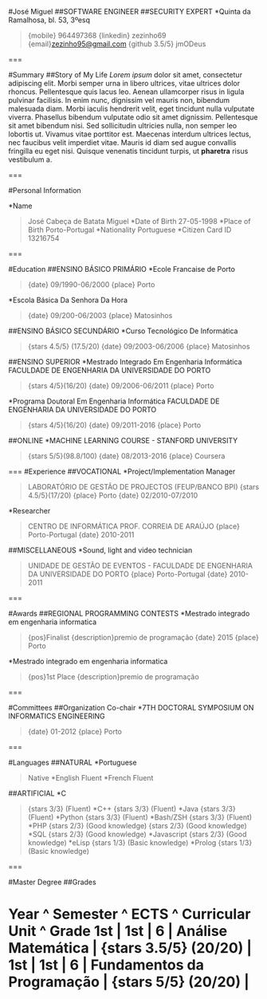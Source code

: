 #José Miguel
##SOFTWARE ENGINEER
##SECURITY EXPERT
*Quinta da Ramalhosa, bl. 53, 3ºesq
>{mobile} 964497368
>{linkedin} zezinho69
>{email}zezinho95@gmail.com
>{github 3.5/5} jmODeus

===

#Summary
##Story of My Life
*Lorem* *ipsum* dolor sit amet, consectetur adipiscing elit. Morbi semper urna in libero ultrices, vitae ultrices dolor rhoncus. Pellentesque quis lacus leo. Aenean ullamcorper risus in ligula pulvinar facilisis. In enim nunc, dignissim vel mauris non, bibendum malesuada diam. Morbi iaculis hendrerit velit, eget tincidunt nulla vulputate viverra. Phasellus bibendum vulputate odio sit amet dignissim. Pellentesque sit amet bibendum nisi. Sed sollicitudin ultricies nulla, non semper leo lobortis ut. Vivamus vitae porttitor est. Maecenas interdum ultrices lectus, nec faucibus velit imperdiet vitae. Mauris id diam sed augue convallis fringilla eu eget nisi. Quisque venenatis tincidunt turpis, ut **pharetra** risus vestibulum a.

===

#Personal Information

*Name
>José Cabeça de Batata Miguel
*Date of Birth
>27-05-1998
*Place of Birth
>Porto-Portugal
*Nationality
>Portuguese
*Citizen Card ID 
>13216754

===

#Education
##ENSINO BÁSICO PRIMÁRIO
*Ecole Francaise de Porto
>{date} 09\/1990-06\/2000
>{place} Porto


*Escola Básica Da Senhora Da Hora
>{date} 09\/200-06\/2003
>{place} Matosinhos

##ENSINO BÁSICO SECUNDÁRIO
*Curso Tecnológico De Informática
>{stars 4.5/5} (17.5\/20)
>{date} 09\/2003-06\/2006
>{place} Matosinhos

##ENSINO SUPERIOR
*Mestrado Integrado Em Engenharia Informática FACULDADE DE ENGENHARIA DA UNIVERSIDADE DO PORTO
>{stars 4/5}(16\/20)
>{date} 09\/2006-06\/2011
>{place} Porto


*Programa Doutoral Em Engenharia Informática FACULDADE DE ENGENHARIA DA UNIVERSIDADE DO PORTO
>{stars 4/5}(16\/20)
>{date} 09\/2011-2016
>{place} Porto

##ONLINE
*MACHINE LEARNING COURSE - STANFORD UNIVERSITY
>{stars 5/5}(98.8\/100)
>{date} 08\/2013-2016
>{place} Coursera

===
#Experience
##VOCATIONAL
*Project\/Implementation Manager
>LABORATÓRIO DE GESTÃO DE PROJECTOS (FEUP\/BANCO BPI)
>{stars 4.5/5}(17\/20)
>{place} Porto
>{date} 02\/2010-07\/2010


*Researcher
>CENTRO DE INFORMÁTICA PROF. CORREIA DE ARAÚJO
>{place} Porto-Portugal
>{date} 2010-2011


##MISCELLANEOUS
*Sound, light and video technician
>UNIDADE DE GESTÃO DE EVENTOS - FACULDADE DE ENGENHARIA DA UNIVERSIDADE DO PORTO
>{place} Porto-Portugal
>{date} 2010-2011



===

#Awards
##REGIONAL PROGRAMMING CONTESTS
*Mestrado integrado em engenharia informatica
>{pos}Finalist
>{description}premio de programação
>{date} 2015
>{place} Porto

*Mestrado integrado em engenharia informatica
>{pos}1st Place
>{description}premio de programação

===

#Committees
##Organization Co-chair
*7TH DOCTORAL SYMPOSIUM ON INFORMATICS ENGINEERING
>{date} 01-2012
>{place} Porto

===

#Languages
##NATURAL
*Portuguese 
>Native
*English 
>Fluent
*French 
>Fluent

##ARTIFICIAL
*C
>{stars 3/3} (Fluent)
*C++ 
>{stars 3/3} (Fluent)
*Java
>{stars 3/3} (Fluent)
*Python 
>{stars 3/3} (Fluent)
*Bash\/ZSH
>{stars 3/3} (Fluent)
*PHP 
>{stars 2/3} (Good knowledge)
>{stars 2/3} (Good knowledge)
*SQL
>{stars 2/3} (Good knowledge)
*Javascript
>{stars 2/3} (Good knowledge)
*eLisp 
>{stars 1/3} (Basic knowledge)
*Prolog 
>{stars 1/3} (Basic knowledge)

===

#Master Degree
##Grades

Year ^ Semester ^ ECTS ^ Curricular Unit ^ Grade
1st | 1st | 6 | Análise Matemática | {stars 3.5/5} (20\/20) |
1st | 1st | 6 | Fundamentos da Programação | {stars 5/5} (20\/20) |
===
